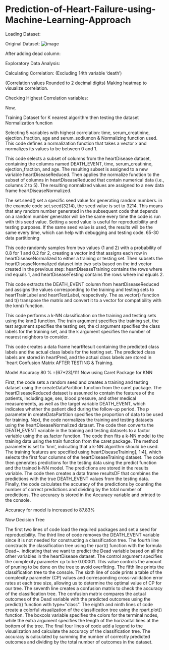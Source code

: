 # Prediction-of-Heart-Failure-using-Machine-Learning-Approach

Loading Dataset:
 
Original Dataset:
 ![image](https://github.com/Surajjha473/Prediction-of-Heart-Failure-using-Machine-Learning-Approach/assets/149039336/71736436-a863-4953-9691-fa4b3792c308)


 
After adding dead column:

 
Exploratory Data Analysis:
 
 
 
 
 
Calculating Correlation: (Excluding 14th variable ‘death’)
 
(Correlation values Rounded to 2 decimal digits)
Making heatmap to visualize correlation.
 
 Checking Highest Correlation variables:
 
 
Now,


















Training Dataset for K nearest algorithm then testing the dataset
Normalization function
 
Selecting 5 variables with highest correlation: time, serum_creatinine, ejection_fraction, age and serum_sodiumon
& Normalizing function used.
This code defines a normalization function that takes a vector x and normalizes its values to be between 0 and 1.
 
This code selects a subset of columns from the heartDisease dataset, containing the columns named DEATH_EVENT, time, serum_creatinine, ejection_fraction, and age. The resulting subset is assigned to a new variable heartDiseaseReduced. Then applies the normalize function to the subset of columns in heartDiseaseReduced that contain numerical data (i.e., columns 2 to 5). The resulting normalized values are assigned to a new data frame heartDiseaseNormalized.

 
The set.seed()  set a specific seed value for generating random numbers. in the example code set.seed(3214), the seed value is set to 3214. This means that any random number generated in the subsequent code that depends on a random number generator will be the same every time the code is run with this seed value. Setting a seed value is useful for reproducibility and testing purposes. If the same seed value is used, the results will be the same every time, which can help with debugging and testing code.
65-30 data partitioning
 

This code randomly samples from two values (1 and 2) with a probability of 0.8 for 1 and 0.2 for 2, creating a vector ind that assigns each row in heartDiseaseNormalized to either a training or testing set.
Then subsets the heartDiseaseNormalized dataset into two sets based on the ind vector created in the previous step: heartDiseaseTraining contains the rows where ind equals 1, and heartDiseaseTesting contains the rows where ind equals 2.
 
This code extracts the DEATH_EVENT column from heartDiseaseReduced and assigns the values corresponding to the training and testing sets to heartTrainLabel and heartTestLabel, respectively. The as.vector() function and t() transpose the matrix and convert it to a vector for compatibility with the knn() function.
 
This code performs a k-NN classification on the training and testing sets using the knn() function. The train argument specifies the training set, the test argument specifies the testing set, the cl argument specifies the class labels for the training set, and the k argument specifies the number of nearest neighbors to consider.
 
This code creates a data frame heartResult containing the predicted class labels and the actual class labels for the testing set. The predicted class labels are stored in heartPred, and the actual class labels are stored in `heart
Confusion Matrix AFTER TESTING & Training.
 
 
Model Accuracy 80 % =(67+23)/111
Now using Caret Package for KNN 
 
First, the code sets a random seed and creates a training and testing dataset using the createDataPartition function from the caret package. The heartDiseaseReduced dataset is assumed to contain the features of the patients, including age, sex, blood pressure, and other medical measurements, as well as the target variable DEATH_EVENT, which indicates whether the patient died during the follow-up period. The p parameter in createDataPartition specifies the proportion of data to be used for training.
Next, the code normalizes the training and testing datasets using the heartDiseaseNormalized dataset. The code then converts the DEATH_EVENT variable in the training and testing datasets to a factor variable using the as.factor function.
The code then fits a k-NN model to the training data using the train function from the caret package. The method parameter is set to 'knn', indicating that a k-NN algorithm should be used. The training features are specified using heartDiseaseTraining[, 1:4], which selects the first four columns of the heartDiseaseTraining dataset.
The code then generates predictions for the testing data using the predict function and the trained k-NN model. The predictions are stored in the results variable. The code then creates a data frame resultsDF that combines the predictions with the true DEATH_EVENT values from the testing data.
Finally, the code calculates the accuracy of the predictions by counting the number of correct predictions and dividing by the total number of predictions. The accuracy is stored in the Accuracy variable and printed to the console.
 
Accuracy for model is increased to 87.83%
















Now Decision Tree
 

The first two lines of code load the required packages and set a seed for reproducibility.
The third line of code removes the DEATH_EVENT variable since it is not needed for constructing a classification tree.
The fourth line constructs the classification tree using the rpart() function with the formula Dead~. indicating that we want to predict the Dead variable based on all the other variables in the heartDisease dataset. The control argument specifies the complexity parameter cp to be 0.00001. This value controls the amount of pruning to be done on the tree to avoid overfitting.
The fifth line prints the classification tree to the console.
The sixth line of code prints a table of the complexity parameter (CP) values and corresponding cross-validation error rates at each tree size, allowing us to determine the optimal value of CP for our tree.
The seventh line creates a confusion matrix to check the accuracy of the classification tree. The confusion matrix compares the actual outcomes of the Dead variable with the predicted outcomes using the predict() function with type="class".
The eighth and ninth lines of code create a colorful visualization of the classification tree using the rpart.plot() function. The boxcols variable specifies the colors for the terminal nodes, while the extra argument specifies the length of the horizontal lines at the bottom of the tree.
The final four lines of code add a legend to the visualization and calculate the accuracy of the classification tree. The accuracy is calculated by summing the number of correctly predicted outcomes and dividing by the total number of outcomes in the dataset.

 

 
 

